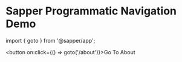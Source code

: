 # Sapper Programmatic Navigation Demo

import { goto } from '@sapper/app';

<button on:click={() => goto('/about')}>Go To About</button>
